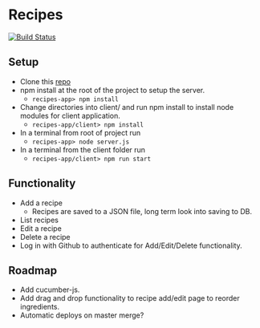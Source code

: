 # Recipes

[![Build Status](https://travis-ci.com/VinceJones/recipe-app.svg?branch=master)](https://travis-ci.com/VinceJones/recipe-app)

## Setup
* Clone this [repo](https://github.com/VinceJones/recipe-app)
* npm install at the root of the project to setup the server.
  * `recipes-app> npm install`
* Change directories into client/ and run npm install to install node modules for client application.
  * `recipes-app/client> npm install`
* In a terminal from root of project run 
  * `recipes-app> node server.js`
* In a terminal from the client folder run
  * `recipes-app/client> npm run start`

## Functionality
* Add a recipe
  * Recipes are saved to a JSON file, long term look into saving to DB.
* List recipes
* Edit a recipe
* Delete a recipe
* Log in with Github to authenticate for Add/Edit/Delete functionality.

## Roadmap
* Add cucumber-js.
* Add drag and drop functionality to recipe add/edit page to reorder ingredients.
* Automatic deploys on master merge?